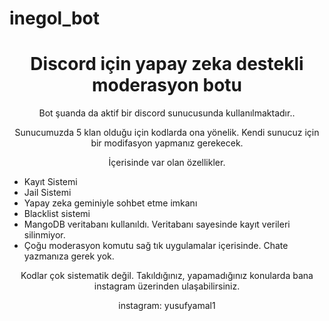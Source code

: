 # inegol_bot
<h1 align="center">Discord için yapay zeka destekli moderasyon botu</h1>
<p align="center">Bot şuanda da aktif bir discord sunucusunda kullanılmaktadır..</p>
<p align="center">Sunucumuzda 5 klan olduğu için kodlarda ona yönelik. Kendi sunucuz için bir modifasyon yapmanız gerekecek.</p>
<p align="center">İçerisinde var olan özellikler.</p>
<ul>
    <li>Kayıt Sistemi</li>
    <li>Jail Sistemi</li>
    <li>Yapay zeka geminiyle sohbet etme imkanı</li>
    <li>Blacklist sistemi</li>
    <li>MangoDB veritabanı kullanıldı. Veritabanı sayesinde kayıt verileri silinmiyor.</li>
    <li>Çoğu moderasyon komutu sağ tık uygulamalar içerisinde. Chate yazmanıza gerek yok.</li>
</ul>
<p align="center">Kodlar çok sistematik değil. Takıldığınız, yapamadığınız konularda bana instagram üzerinden ulaşabilirsiniz.</p>
<p align="center">instagram: yusufyamal1 </p>

